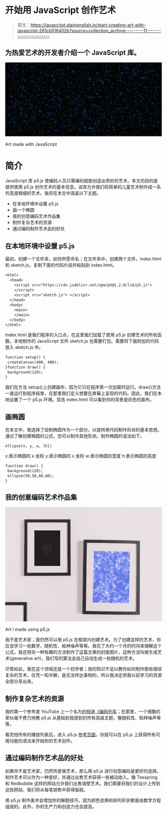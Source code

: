 # 开始用 JavaScript 创作艺术

> 原文：<https://javascript.plainenglish.io/start-creating-art-with-javascript-261cb516402b?source=collection_archive---------11----------------------->

## 为热爱艺术的开发者介绍一个 JavaScript 库。

![](img/91b019f69c6dee7a384387765e53dd84.png)

Art made with JavaScript

# **简介**

JavaScript 库 p5.js 使编码人员只需编码就能创造出奇妙的艺术。本文的目的是提供使用 p5.js 创作艺术的基本信息。该库允许我们将简单的儿童艺术制作成一系列高度精细的艺术。我将在本文中涵盖以下主题。

*   在本地环境中设置 p5.js
*   画一个椭圆
*   我的创意编码艺术作品集
*   制作复杂艺术的资源
*   通过编码制作艺术品的好处

## 在本地环境中设置 p5.js

最初，创建一个文件夹，如你所愿命名；在文件夹中，创建两个文件，index.html 和 sketch.js，复制下面的代码片段并粘贴到 index.html。

```
<html>
  <head>
    <script src="https://cdn.jsdelivr.net/npm/p5@1.2.0/lib/p5.js">
    </script>                        
    <script src="sketch.js"> </script>
  </head>
  <body>
    <main>
    </main>
  </body>
</html>
```

index.html 是我们程序的入口点，在这里我们加载了使用 p5.js 创建艺术的所有函数。本地制作的 JavaScript 文件 sketch.js 也需要打包。需要将下面附加的代码放入 sketch.js 中。

```
function setup() {
 createCanvas(400, 400);
}function draw() {
 background(120);
}
```

我们在方法 setup()上创建画布，因为它只在程序第一次加载时运行。draw()方法一直运行到程序结束，在那里我们定义想要在屏幕上呈现的代码。因此，我们在本地设置了一个 p5.js 环境。双击 index.html 可以看到你的背景是灰色的画布。

## **画椭圆**

在本文中，我选择了绘制椭圆作为一个部分，以提供用代码制作形状的基本思想。通过了解创建椭圆的公式，您可以制作其他形状。制作椭圆的语法如下。

```
ellipse(x, y, w, [h])
```

x:表示椭圆的 x 坐标
y:表示椭圆的 x 坐标
w:表示椭圆的宽度
h:表示椭圆的高度

```
function draw() {
 background(120);
 ellipse(50,50,80,80);
}
```

## 我的创意编码艺术作品集

![](img/528197039a83b7bb9264b32ea8c20647.png)

Art I made using p5.js

我不是艺术家；我仍然可以用 p5.js 在框架内创建艺术。为了创建这样的艺术，你应该学习一些数学、随机性、柏林噪声等等。我花了大约一个月的时间来理解这个公式。我还用另一种有趣的方法制作了这篇文章的封面图片，这种方法叫做生成艺术(generative art)，我们写的算法会自己自动生成一些随机的艺术。

尽管如此，我在这个领域还是一个初学者；我的知识不足以教你如何制作那些错综复杂的艺术，仅凭一知半解，是无法传达事物的，所以我决定把我以前学习的资源全部分享出来。

## 制作复杂艺术的资源

我的第一个参考是 YouTube 上一个名为[的频道《编码列车](https://www.youtube.com/playlist?list=PLRqwX-V7Uu6Zy51Q-x9tMWIv9cueOFTFA)；在那里，一个很酷的家伙毫不费力地教 p5.js 从基础到我提到的所有高级主题，像随机性、柏林噪声等等。

看完他所有的播放列表后，进入 p5.js [参考页面](https://p5js.org/reference/)，你就可以在 p5.js 上获得所有可用功能的语法来开始你的艺术创作。

## 通过编码制作艺术品的好处

如果你不是艺术家，仍然热爱做艺术，那么用 p5.js 进行创意编码是更好的选择。制作艺术可以作为一种爱好，并通过出售艺术获得一些被动收入。像 Teespring 和 Redbubble 这样的网站允许我们出售墙壁艺术。我们需要将我们的设计上传到这些网站，我们将从每笔销售中获得版税。

用 p5.js 制作美术会增加你的解题技巧，因为颜色变换和排列形状都是由数学方程组成的。此外，你的生产力和创造力也会提高。